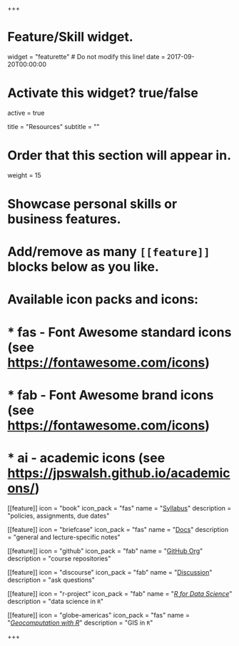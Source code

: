 +++
# Feature/Skill widget.
widget = "featurette"  # Do not modify this line!
date = 2017-09-20T00:00:00

# Activate this widget? true/false
active = true

title = "Resources"
subtitle = ""

# Order that this section will appear in.
weight = 15

# Showcase personal skills or business features.
# 
# Add/remove as many `[[feature]]` blocks below as you like.
# 
# Available icon packs and icons:
# * fas - Font Awesome standard icons (see https://fontawesome.com/icons)
# * fab - Font Awesome brand icons (see https://fontawesome.com/icons)
# * ai - academic icons (see https://jpswalsh.github.io/academicons/)

[[feature]]
  icon = "book"
  icon_pack = "fas"
  name = "[Syllabus](https://slu-soc5650.github.io/syllabus)"
  description = "policies, assignments, due dates"
  
[[feature]]
  icon = "briefcase"
  icon_pack = "fas"
  name = "[Docs](/docs)"
  description = "general and lecture-specific notes"  
  
[[feature]]
  icon = "github"
  icon_pack = "fab"
  name = "[GitHub Org](https://github.com/slu-soc5650)"
  description = "course repositories"

[[feature]]
  icon = "discourse"
  icon_pack = "fab"
  name = "[Discussion](/)"
  description = "ask questions"

[[feature]]
  icon = "r-project"
  icon_pack = "fab"
  name = "[*R for Data Science*](http://r4ds.had.co.nz)"
  description = "data science in `R`"

[[feature]]
  icon = "globe-americas"
  icon_pack = "fas"
  name = "[*Geocomputation with R*](https://geocompr.robinlovelace.net)"
  description = "GIS in `R`"

+++
